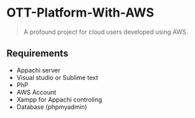 # OTT-Platform-With-AWS

>A profound project for cloud users developed using AWS.


## Requirements

- Appachi server
- Visual studio or Sublime text
- PhP
- AWS Account
- Xampp for Appachi controling
- Database (phpmyadmin)
